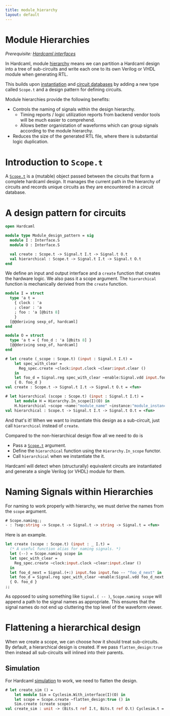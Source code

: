 ```yaml
---
title: module_hierarchy
layout: default
---
```

# Module Hierarchies

<!--
```ocaml
# Hardcaml.Caller_id.set_mode Disabled
- : unit = ()
```
-->

*Prerequisite: [Hardcaml interfaces](hardcaml_interfaces.md)*

In Hardcaml, module
[hierarchy](https://ocaml.janestreet.com/ocaml-core/latest/doc/hardcaml/Hardcaml/Hierarchy/index.html)
means we can partition a Hardcaml design
into a tree of sub-circuits and write each one to its own Verilog or
VHDL module when generating RTL.

This builds upon [instantiation](instantiation.md) and
[circuit databases](rtl_generation.md) by adding a new type called
`Scope.t` and a design pattern for defining circuits.

Module hierarchies provide the following benefits:

- Controls the naming of signals within the design hierarchy.
  - Timing reports / logic utilization reports from backend vendor
    tools will be much easier to comprehend.
  - Allows better organistation of waveforms which can group signals
    according to the module hierarchy.
- Reduces the size of the generated RTL file, where there is
  substantial logic duplication.

# Introduction to `Scope.t`

A [`Scope.t`](https://ocaml.janestreet.com/ocaml-core/latest/doc/hardcaml/Hardcaml/Scope/index.html)
is a (mutable) object passed between the circuits that
form a complete hardcaml design. It manages the current path in the
hierarchy of circuits and records unique circuits as they are
encountered in a circuit database.

# A design pattern for circuits

```ocaml
open Hardcaml

module type Module_design_pattern = sig
  module I : Interface.S
  module O : Interface.S

  val create : Scope.t -> Signal.t I.t -> Signal.t O.t
  val hierarchical : Scope.t -> Signal.t I.t -> Signal.t O.t
end
```

We define an input and output interface and a `create` function that
creates the hardware logic. We also pass it a scope argument. The
`hierarchical` function is mechanically derivied from the `create`
function.

```ocaml
module I = struct
  type 'a t =
    { clock : 'a
    ; clear : 'a
    ; foo : 'a [@bits 8]
    }
  [@@deriving sexp_of, hardcaml]
end

module O = struct
  type 'a t = { foo_d : 'a [@bits 8] }
  [@@deriving sexp_of, hardcaml]
end
```

```ocaml
# let create (_scope : Scope.t) (input : Signal.t I.t) =
    let spec_with_clear =
      Reg_spec.create ~clock:input.clock ~clear:input.clear ()
    in
    let foo_d = Signal.reg spec_with_clear ~enable:Signal.vdd input.foo in
    { O. foo_d }
val create : Scope.t -> Signal.t I.t -> Signal.t O.t = <fun>

# let hierarchical (scope : Scope.t) (input : Signal.t I.t) =
    let module H = Hierarchy.In_scope(I)(O) in
    H.hierarchical ~scope ~name:"module_name" ~instance:"module_instance_2" create input
val hierarchical : Scope.t -> Signal.t I.t -> Signal.t O.t = <fun>
```

And that's it! When we want to instantiate this design as a
sub-circuit, just call `hierarchical` instead of `create`.

Compared to the non-hierarchical design flow all we need to do is

- Pass a [`Scope.t`](https://ocaml.janestreet.com/ocaml-core/latest/doc/hardcaml/Hardcaml/Scope/index.html) argument.
- Define the `hierarchical` function using the `Hierarchy.In_scope`
  functor.
- Call `hierarchical` when we instantiate the it.

Hardcaml will detect when (structurally) equivalent circuits are
instantiated and generate a single Verilog (or VHDL) module for them.

# Naming Signals within Hierarchies

For naming to work properly with hierarchy, we must derive the names
from the `scope` argument.

```ocaml
# Scope.naming;;
- : ?sep:string -> Scope.t -> Signal.t -> string -> Signal.t = <fun>
```

Here is an example.

```ocaml
let create (scope : Scope.t) (input : _ I.t) =
  (* A useful function alias for naming signals. *)
  let (--) = Scope.naming scope in
  let spec_with_clear =
    Reg_spec.create ~clock:input.clock ~clear:input.clear ()
  in
  let foo_d_next = Signal.(+:) input.foo input.foo -- "foo_d_next" in
  let foo_d = Signal.reg spec_with_clear ~enable:Signal.vdd foo_d_next in
  { O. foo_d }
;;
```

As opposed to using something like `Signal.( -- )`, `Scope.naming
scope` will append a path to the signal names as appropriate. This
ensures that the signal names do not end up cluttering the top level
of the waveform viewer.

# Flattening a hierarchical design

When we create a scope, we can choose how it should treat
sub-circuits. By default, a hierarchical design is created. If we pass
`flatten_design:true` then instead all sub-circuits will inlined into
their parents.

## Simulation

For Hardcaml [simulation](simulation.md) to work, we need to flatten
the design.

```ocaml
# let create_sim () =
    let module Sim = Cyclesim.With_interface(I)(O) in
    let scope = Scope.create ~flatten_design:true () in
    Sim.create (create scope)
val create_sim : unit -> (Bits.t ref I.t, Bits.t ref O.t) Cyclesim.t = <fun>
```
